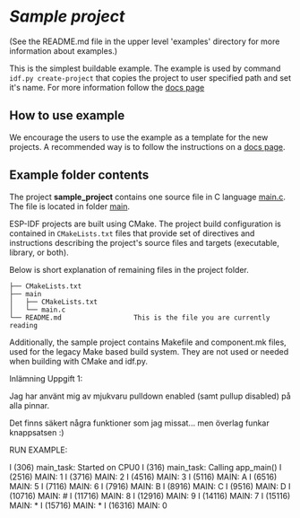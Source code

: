 # _Sample project_

(See the README.md file in the upper level 'examples' directory for more information about examples.)

This is the simplest buildable example. The example is used by command `idf.py create-project`
that copies the project to user specified path and set it's name. For more information follow the [docs page](https://docs.espressif.com/projects/esp-idf/en/latest/api-guides/build-system.html#start-a-new-project)



## How to use example
We encourage the users to use the example as a template for the new projects.
A recommended way is to follow the instructions on a [docs page](https://docs.espressif.com/projects/esp-idf/en/latest/api-guides/build-system.html#start-a-new-project).

## Example folder contents

The project **sample_project** contains one source file in C language [main.c](main/main.c). The file is located in folder [main](main).

ESP-IDF projects are built using CMake. The project build configuration is contained in `CMakeLists.txt`
files that provide set of directives and instructions describing the project's source files and targets
(executable, library, or both). 

Below is short explanation of remaining files in the project folder.

```
├── CMakeLists.txt
├── main
│   ├── CMakeLists.txt
│   └── main.c
└── README.md                  This is the file you are currently reading
```
Additionally, the sample project contains Makefile and component.mk files, used for the legacy Make based build system. 
They are not used or needed when building with CMake and idf.py.



Inlämning Uppgift 1:

Jag har använt mig av mjukvaru pulldown enabled (samt pullup disabled) på alla pinnar.

Det finns säkert några funktioner som jag missat... men överlag funkar knappsatsen :)

RUN EXAMPLE:

I (306) main_task: Started on CPU0
I (316) main_task: Calling app_main()
I (2516) MAIN: 1
I (3716) MAIN: 2
I (4516) MAIN: 3
I (5116) MAIN: A
I (6516) MAIN: 5
I (7116) MAIN: 6
I (7916) MAIN: B
I (8916) MAIN: C
I (9516) MAIN: D
I (10716) MAIN: #
I (11716) MAIN: 8
I (12916) MAIN: 9
I (14116) MAIN: 7
I (15116) MAIN: *
I (15716) MAIN: *
I (16316) MAIN: 0






